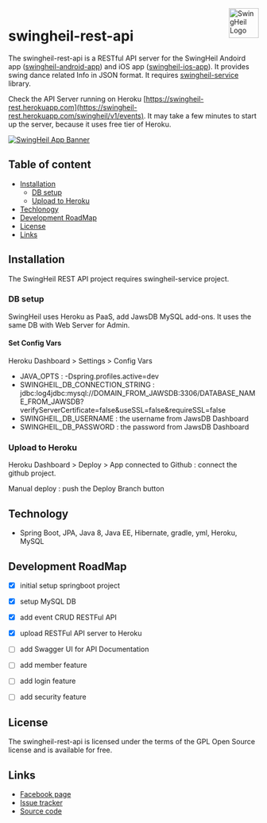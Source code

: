 <a href="fb.me/swingheilapp/">
    <img src="https://t1.daumcdn.net/cfile/tistory/99CEF04C5B3066E235" alt="SwingHeil Logo" title="SwingHeil" align="right" height="60" />
</a>

swingheil-rest-api
======================

The swingheil-rest-api is a RESTful API server for the SwingHeil Andoird app ([swingheil-android-app](https://github.com/tomparkpro/swingheil-android-app)) and iOS app ([swingheil-ios-app](https://github.com/tomparkpro/swingheil-ios-app)). It provides swing dance related Info in JSON format.
It requires [swingheil-service](https://github.com/tomparkpro/swingheil-service) library.

Check the API Server running on Heroku [https://swingheil-rest.herokuapp.com](https://swingheil-rest.herokuapp.com/swingheil/v1/events). It may take a few minutes to start up the server, because it uses free tier of Heroku.


[![SwingHeil App Banner](https://t1.daumcdn.net/cfile/tistory/9912074C5B3066E107)](https://github.com/tomparkpro/swingheil-service/)

## Table of content

- [Installation](#installation)
    - [DB setup](#db-setup)
    - [Upload to Heroku](#upload-to-heroku)
- [Techlonogy](#technology)
- [Development RoadMap](#development-roadmap)
- [License](#license)
- [Links](#links)

## Installation

The SwingHeil REST API  project requires swingheil-service project.

### DB setup

SwingHeil uses Heroku as PaaS, add JawsDB MySQL add-ons. It uses the same DB with Web Server for Admin.

#### Set Config Vars 

Heroku Dashboard > Settings > Config Vars

- JAVA_OPTS : -Dspring.profiles.active=dev
- SWINGHEIL_DB_CONNECTION_STRING : jdbc:log4jdbc:mysql://DOMAIN_FROM_JAWSDB:3306/DATABASE_NAME_FROM_JAWSDB?verifyServerCertificate=false&useSSL=false&requireSSL=false
- SWINGHEIL_DB_USERNAME : the username from JawsDB Dashboard
- SWINGHEIL_DB_PASSWORD : the password from JawsDB Dashboard

### Upload to Heroku

Heroku Dashboard > Deploy > App connected to Github : connect the github project.

Manual deploy : push the Deploy Branch button


## Technology

- Spring Boot, JPA, Java 8, Java EE, Hibernate, gradle, yml, Heroku, MySQL


## Development RoadMap

- [x] initial setup springboot project
- [x] setup MySQL DB
- [x] add event CRUD RESTFul API
- [x] upload RESTFul API server to Heroku
- [ ] add Swagger UI for API Documentation
- [ ] add member feature
- [ ] add login feature
- [ ] add security feature


## License

The swingheil-rest-api is licensed under the terms of the GPL Open Source
license and is available for free.


## Links

* [Facebook page](https://www.facebook.com/swingheilapp)
* [Issue tracker](https://github.com/tomparkpro/swingheil-rest-api/issues)
* [Source code](https://github.com/tomparkpro/swingheil-rest-api)
